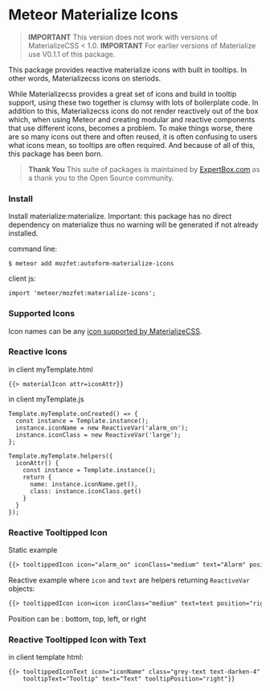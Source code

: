 # Meteor Materialize Icons
> **IMPORTANT** This version does not work with versions of MaterializeCSS < 1.0.
> **IMPORTANT** For earlier versions of Materialize use V0.1.1 of this package.

This package provides reactive materialize icons with built in tooltips. In other words, Materializecss icons on steriods.

While Materializecss provides a great set of icons and build in tooltip support, using these two together is clumsy with lots of boilerplate code. In addition to this, Materializecss icons do not render reactively out of the box which, when using Meteor and creating modular and reactive components that use different icons, becomes a problem. To make things worse, there are so many icons out there and often reused, it is often confusing to users what icons mean, so tooltips are often required. And because of all of this, this package has been born.

> **Thank You** This suite of packages is maintained by [ExpertBox.com](http://www.ExpertBox.com) as a thank you to the Open Source community.

### Install ###

Install materialize:materialize. Important: this package has no direct dependency on materialize thus no warning will be generated if not already installed.

command line:
```
$ meteor add mozfet:autoform-materialize-icons
```

client js:
```
import 'meteor/mozfet:materialize-icons';
```

### Supported Icons ###

Icon names can be any [icon supported by MaterializeCSS](http://archives.materializecss.com/0.100.2/icons.html).

### Reactive Icons ###

in client myTemplate.html
```
{{> materialIcon attr=iconAttr}}
```

in client myTemplate.js
```
Template.myTemplate.onCreated() => {
  const instance = Template.instance();
  instance.iconName = new ReactiveVar('alarm_on');
  instance.iconClass = new ReactiveVar('large');
};

Template.myTemplate.helpers({
  iconAttr() {
    const instance = Template.instance();
    return {
      name: instance.iconName.get(),
      class: instance.iconClass.get()
    }
  }
});
```

### Reactive Tooltipped Icon ###

Static example
```html
{{> tooltippedIcon icon="alarm_on" iconClass="medium" text="Alarm" position="right"}}
```
Reactive example where ```icon``` and ```text``` are helpers returning ```ReactiveVar``` objects:
```html
{{> tooltippedIcon icon=icon iconClass="medium" text=text position="right"}}
```

Position can be : bottom, top, left, or right

### Reactive Tooltipped Icon with Text ###

in client template html:
```
{{> tooltippedIconText icon="iconName" class="grey-text text-darken-4"
    tooltipText="Tooltip" text="Text" tooltipPosition="right"}}
```
